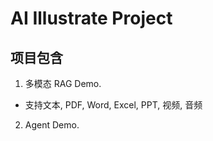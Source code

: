 # AI Illustrate Project

## 项目包含

1. 多模态 RAG Demo.
- 支持文本, PDF, Word, Excel, PPT, 视频, 音频

2. Agent Demo.


##
